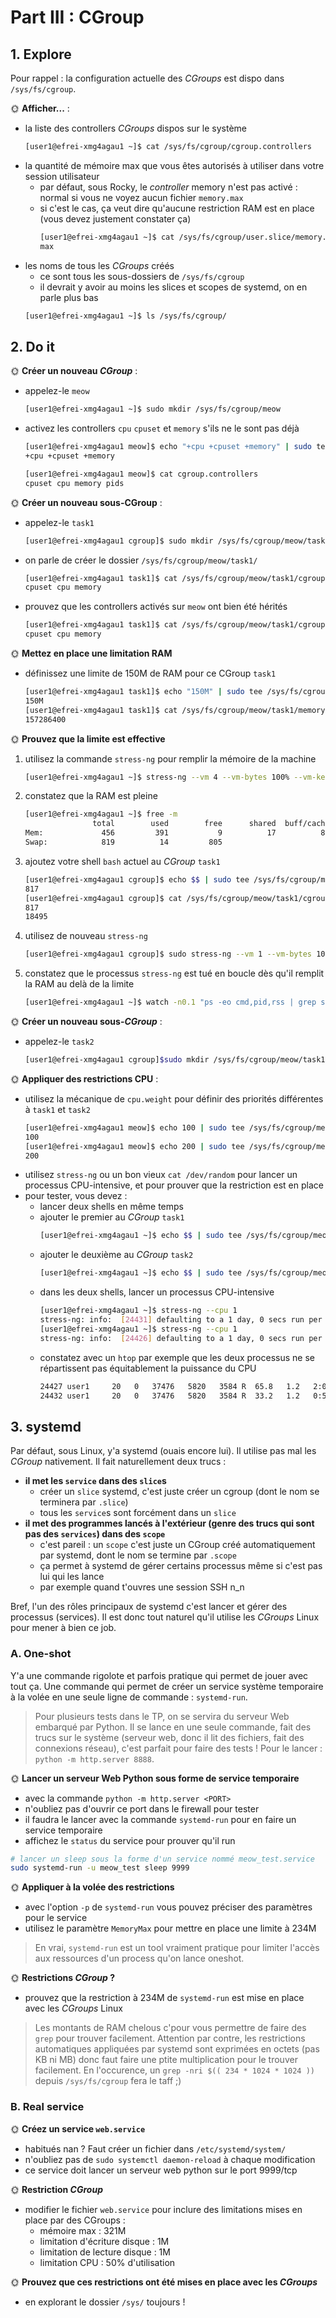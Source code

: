 # Part III : CGroup

## 1. Explore

Pour rappel : la configuration actuelle des *CGroups* est dispo dans `/sys/fs/cgroup`.

🌞 **Afficher...** :

- la liste des controllers *CGroups* dispos sur le système
  ```bash
  [user1@efrei-xmg4agau1 ~]$ cat /sys/fs/cgroup/cgroup.controllers
  ```
- la quantité de mémoire max que vous êtes autorisés à utiliser dans votre session utilisateur
  - par défaut, sous Rocky, le *controller* memory n'est pas activé : normal si vous ne voyez aucun fichier `memory.max`
  - si c'est le cas, ça veut dire qu'aucune restriction RAM est en place (vous devez justement constater ça)
    ```bash
    [user1@efrei-xmg4agau1 ~]$ cat /sys/fs/cgroup/user.slice/memory.max
    max
    ```
- les noms de tous les *CGroups* créés
  - ce sont tous les sous-dossiers de `/sys/fs/cgroup`
  - il devrait y avoir au moins les slices et scopes de systemd, on en parle plus bas
  ```bash
  [user1@efrei-xmg4agau1 ~]$ ls /sys/fs/cgroup/
  ```


## 2. Do it

🌞 **Créer un nouveau *CGroup*** :

- appelez-le `meow`
  ```bash
  [user1@efrei-xmg4agau1 ~]$ sudo mkdir /sys/fs/cgroup/meow
  ```
- activez les controllers `cpu` `cpuset` et `memory` s'ils ne le sont pas déjà
  ```bash
  [user1@efrei-xmg4agau1 meow]$ echo "+cpu +cpuset +memory" | sudo tee /sys/fs/cgroup/cgroup.subtree_control
  +cpu +cpuset +memory

  [user1@efrei-xmg4agau1 meow]$ cat cgroup.controllers
  cpuset cpu memory pids
  ```

🌞 **Créer un nouveau sous-CGroup** :

- appelez-le `task1`
  ```bash
  [user1@efrei-xmg4agau1 cgroup]$ sudo mkdir /sys/fs/cgroup/meow/task1
  ```
- on parle de créer le dossier `/sys/fs/cgroup/meow/task1/`
  ```bash
  [user1@efrei-xmg4agau1 task1]$ cat /sys/fs/cgroup/meow/task1/cgroup.controllers  
  cpuset cpu memory
  ```
- prouvez que les controllers activés sur `meow` ont bien été hérités
  ```bash
  [user1@efrei-xmg4agau1 task1]$ cat /sys/fs/cgroup/meow/task1/cgroup.controllers  
  cpuset cpu memory
  ```

🌞 **Mettez en place une limitation RAM**

- définissez une limite de 150M de RAM pour ce CGroup `task1`
  ```bash
  [user1@efrei-xmg4agau1 task1]$ echo "150M" | sudo tee /sys/fs/cgroup/meow/task1/memory.max
  150M
  [user1@efrei-xmg4agau1 task1]$ cat /sys/fs/cgroup/meow/task1/memory.max
  157286400
  ```

🌞 **Prouvez que la limite est effective**

1. utilisez la commande `stress-ng` pour remplir la mémoire de la machine
   ```bash
   [user1@efrei-xmg4agau1 ~]$ stress-ng --vm 4 --vm-bytes 100% --vm-keep --timeout 30s
   ```
3. constatez que la RAM est pleine
   ```bash
   [user1@efrei-xmg4agau1 ~]$ free -m
                  total        used        free      shared  buff/cache   available
   Mem:             456         391           9          17          85          65
   Swap:            819          14         805
   ```
4. ajoutez votre shell `bash` actuel au *CGroup* `task1`
   ```bash
   [user1@efrei-xmg4agau1 cgroup]$ echo $$ | sudo tee /sys/fs/cgroup/meow/task1/cgroup.procs
   817
   [user1@efrei-xmg4agau1 cgroup]$ cat /sys/fs/cgroup/meow/task1/cgroup.procs
   817
   18495
   ```
5. utilisez de nouveau `stress-ng`
   ```bash
   [user1@efrei-xmg4agau1 cgroup]$ sudo stress-ng --vm 1 --vm-bytes 100%
   ```
6. constatez que le processus `stress-ng` est tué en boucle dès qu'il remplit la RAM au delà de la limite
   ```bash
   [user1@efrei-xmg4agau1 ~]$ watch -n0.1 "ps -eo cmd,pid,rss | grep stress"
   ```

🌞 **Créer un nouveau sous-*CGroup*** :

- appelez-le `task2`
  ```bash
  [user1@efrei-xmg4agau1 cgroup]$sudo mkdir /sys/fs/cgroup/meow/task1
  ```

🌞 **Appliquer des restrictions CPU** :

- utilisez la mécanique de `cpu.weight` pour définir des priorités différentes à `task1` et `task2`
  ```bash
  [user1@efrei-xmg4agau1 meow]$ echo 100 | sudo tee /sys/fs/cgroup/meow/task1/cpu.weight
  100
  [user1@efrei-xmg4agau1 meow]$ echo 200 | sudo tee /sys/fs/cgroup/meow/task2/cpu.weight
  200
  ```
- utilisez `stress-ng` ou un bon vieux `cat /dev/random` pour lancer un processus CPU-intensive, et pour prouver que la restriction est en place
- pour tester, vous devez :
  - lancer deux shells en même temps
  - ajouter le premier au *CGroup* `task1`
    ```bash
    [user1@efrei-xmg4agau1 ~]$ echo $$ | sudo tee /sys/fs/cgroup/meow/task1/cgroup.procs
    ```
  - ajouter le deuxième au *CGroup* `task2`
    ```bash
    [user1@efrei-xmg4agau1 ~]$ echo $$ | sudo tee /sys/fs/cgroup/meow/task2/cgroup.procs
    ```
  - dans les deux shells, lancer un processus CPU-intensive
    ```bash
    [user1@efrei-xmg4agau1 ~]$ stress-ng --cpu 1
    stress-ng: info:  [24431] defaulting to a 1 day, 0 secs run per stressor
    [user1@efrei-xmg4agau1 ~]$ stress-ng --cpu 1
    stress-ng: info:  [24426] defaulting to a 1 day, 0 secs run per stressor
    ```
  - constatez avec un `htop` par exemple que les deux processus ne se répartissent pas équitablement la puissance du CPU
    ```bash
    24427 user1     20   0   37476   5820   3584 R  65.8   1.2   2:06.29 stress-ng-cpu
    24432 user1     20   0   37476   5820   3584 R  33.2   1.2   0:54.61 stress-ng-cpu
    ```

## 3. systemd

Par défaut, sous Linux, y'a systemd (ouais encore lui). Il utilise pas mal les *CGroup* nativement. Il fait naturellement deux trucs :

- **il met les `service` dans des `slice`s**
  - créer un `slice` systemd, c'est juste créer un cgroup (dont le nom se terminera par `.slice`)
  - tous les `service`s sont forcément dans un `slice`
- **il met des programmes lancés à l'extérieur (genre des trucs qui sont pas des `services`) dans des `scope`**
  - c'est pareil : un `scope` c'est juste un CGroup créé automatiquement par systemd, dont le nom se termine par `.scope`
  - ça permet à systemd de gérer certains processus même si c'est pas lui qui les lance
  - par exemple quand t'ouvres une session SSH n_n

Bref, l'un des rôles principaux de systemd c'est lancer et gérer des processus (services). Il est donc tout naturel qu'il utilise les *CGroups* Linux pour mener à bien ce job.

### A. One-shot

Y'a une commande rigolote et parfois pratique qui permet de jouer avec tout ça. Une commande qui permet de créer un service système temporaire à la volée en une seule ligne de commande : `systemd-run`.

> Pour plusieurs tests dans le TP, on se servira du serveur Web embarqué par Python. Il se lance en une seule commande, fait des trucs sur le système (serveur web, donc il lit des fichiers, fait des connexions réseau), c'est parfait pour faire des tests ! Pour le lancer : `python -m http.server 8888`.

🌞 **Lancer un serveur Web Python sous forme de service temporaire**

- avec la commande `python -m http.server <PORT>`
- n'oubliez pas d'ouvrir ce port dans le firewall pour tester
- il faudra le lancer avec la commande `systemd-run` pour en faire un service temporaire
- affichez le `status` du service pour prouver qu'il run

```bash
# lancer un sleep sous la forme d'un service nommé meow_test.service
sudo systemd-run -u meow_test sleep 9999
```

🌞 **Appliquer à la volée des restrictions**

- avec l'option `-p` de `systemd-run` vous pouvez préciser des paramètres pour le service
- utilisez le paramètre `MemoryMax` pour mettre en place une limite à 234M

> En vrai, `systemd-run` est un tool vraiment pratique pour limiter l'accès aux ressources d'un process qu'on lance oneshot.

🌞 **Restrictions *CGroup* ?**

- prouvez que la restriction à 234M de `systemd-run` est mise en place avec les *CGroups* Linux

> Les montants de RAM chelous c'pour vous permettre de faire des `grep` pour trouver facilement. Attention par contre, les restrictions automatiques appliquées par systemd sont exprimées en octets (pas KB ni MB) donc faut faire une ptite multiplication pour le trouver facilement. En l'occurence, un `grep -nri $(( 234 * 1024 * 1024 ))` depuis `/sys/fs/cgroup` fera le taff ;)

### B. Real service

🌞 **Créez un service `web.service`**

- habitués nan ? Faut créer un fichier dans `/etc/systemd/system/`
- n'oubliez pas de `sudo systemctl daemon-reload` à chaque modification
- ce service doit lancer un serveur web python sur le port 9999/tcp

🌞 **Restriction *CGroup***

- modifier le fichier `web.service` pour inclure des limitations mises en place par des CGroups :
  - mémoire max : 321M
  - limitation d'écriture disque : 1M
  - limitation de lecture disque : 1M
  - limitation CPU : 50% d'utilisation

🌞 **Prouvez que ces restrictions ont été mises en place avec les *CGroups***

- en explorant le dossier `/sys/` toujours !
